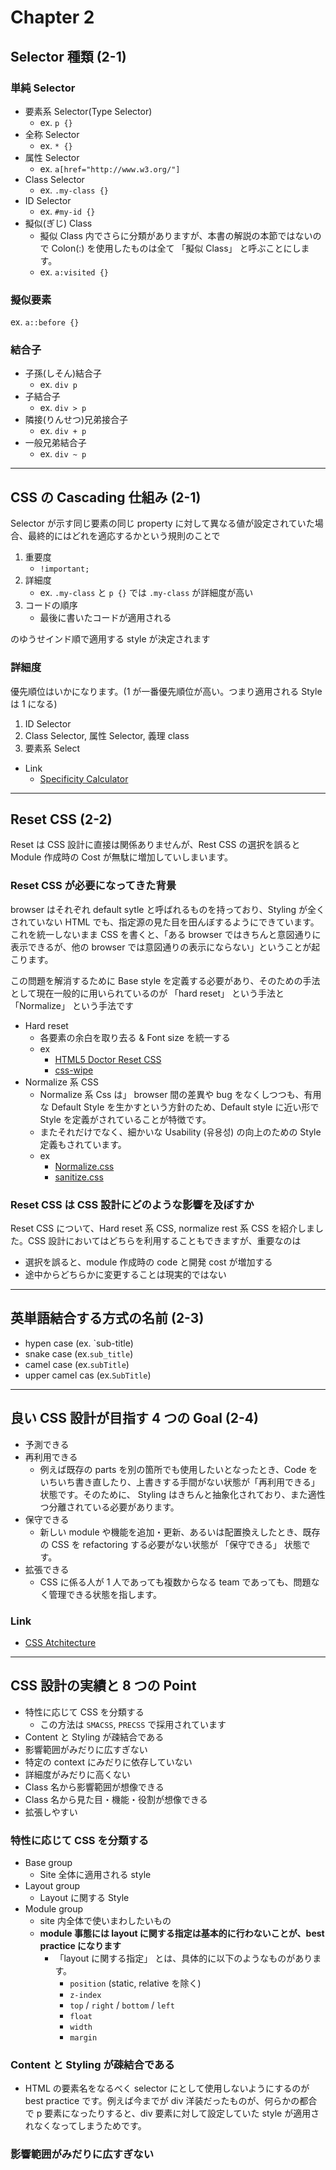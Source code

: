 # Chapter 2

## Selector 種類 (2-1)

### 単純 Selector

- 要素系 Selector(Type Selector)
  - ex. `p {}`
- 全称 Selector
  - ex. `* {}`
- 属性 Selector
  - ex. `a[href="http://www.w3.org/"]`
- Class Selector
  - ex. `.my-class {}`
- ID Selector
  - ex. `#my-id {}`
- 擬似(ぎじ) Class
  - 擬似 Class 内でさらに分類がありますが、本書の解説の本節ではないので Colon(:) を使用したものは全て 「擬似 Class」 と呼ぶことにします。
  - ex. `a:visited {}`

### 擬似要素

ex. `a::before {}`

### 結合子

- 子孫(しそん)結合子
  - ex. `div p`
- 子結合子
  - ex. `div > p`
- 隣接(りんせつ)兄弟接合子
  - ex. `div + p`
- 一般兄弟結合子
  - ex. `div ~ p`

---

## CSS の Cascading 仕組み (2-1)

Selector が示す同じ要素の同じ property に対して異なる値が設定されていた場合、最終的にはどれを適応するかという規則のことで

1. 重要度
   - `!important;`
2. 詳細度
   - ex. `.my-class` と `p {}` では `.my-class` が詳細度が高い
3. コードの順序
   - 最後に書いたコードが適用される

のゆうせインド順で適用する style が決定されます

### 詳細度

優先順位はいかになります。(1 が一番優先順位が高い。つまり適用される Style は 1 になる)

1. ID Selector
2. Class Selector, 属性 Selector, 義理 class
3. 要素系 Select

- Link
  - [Specificity Calculator](https://specificity.keegan.st/)

---

## Reset CSS (2-2)

Reset は CSS 設計に直接は関係ありませんが、Rest CSS の選択を誤ると Module 作成時の Cost が無駄に増加していしまいます。

### Reset CSS が必要になってきた背景

browser はそれぞれ default sytle と呼ばれるものを持っており、Styling が全くされていない HTML でも、指定源の見た目を田んぼするようにできています。これを統一しないまま CSS を書くと、「ある browser ではきちんと意図通りに表示できるが、他の browser では意図通りの表示にならない」ということが起こります。

この問題を解消するために Base style を定義する必要があり、そのための手法として現在一般的に用いられているのが 「hard reset」 という手法と 「Normalize」 という手法です

- Hard reset
  - 各要素の余白を取り去る & Font size を統一する
  - ex
    - [HTML5 Doctor Reset CSS](http://html5doctor.com/html-5-reset-stylesheet/)
    - [css-wipe](https://github.com/stackcss/css-wipe)
- Normalize 系 CSS
  - Normalize 系 Css は」 browser 間の差異や bug をなくしつつも、有用な Default Style を生かすという方針のため、Default style に近い形で Style を定義がされていることが特徴です。
  - またそれだけでなく、細かいな Usability (유용성) の向上のための Style 定義もされています。
  - ex
    - [Normalize.css](https://necolas.github.io/normalize.css/)
    - [sanitize.css](https://csstools.github.io/sanitize.css/)

### Reset CSS は CSS 設計にどのような影響を及ぼすか

Reset CSS について、Hard reset 系 CSS, normalize rest 系 CSS を紹介しました。CSS 設計においてはどちらを利用することもできますが、重要なのは

- 選択を誤ると、module 作成時の code と開発 cost が増加する
- 途中からどちらかに変更することは現実的ではない

---

## 英単語結合する方式の名前 (2-3)

- hypen case (ex. `sub-title)
- snake case (ex.`sub_title`)
- camel case (ex.`subTitle`)
- upper camel cas (ex.`SubTitle`)

---

## 良い CSS 設計が目指す 4 つの Goal (2-4)

- 予測できる
- 再利用できる
  - 例えば既存の parts を別の箇所でも使用したいとなったとき、Code をいちいち書き直したり、上書きする手間がない状態が「再利用できる」状態です。そのために、 Styling はきちんと抽象化されており、また適性つ分離されている必要があります。
- 保守できる
  - 新しい module や機能を追加・更新、あるいは配置換えしたとき、既存の CSS を refactoring する必要がない状態が 「保守できる」 状態です。
- 拡張できる
  - CSS に係る人が 1 人であっても複数からなる team であっても、問題なく管理できる状態を指します。

### Link

- [CSS Atchitecture](https://philipwalton.com/articles/css-architecture/)

---

## CSS 設計の実績と 8 つの Point

- 特性に応じて CSS を分類する
  - この方法は `SMACSS`, `PRECSS` で採用されています
- Content と Styling が疎結合である
- 影響範囲がみだりに広すぎない
- 特定の context にみだりに依存していない
- 詳細度がみだりに高くない
- Class 名から影響範囲が想像できる
- Class 名から見た目・機能・役割が想像できる
- 拡張しやすい

### 特性に応じて CSS を分類する

- Base group
  - Site 全体に適用される style
- Layout group
  - Layout に関する Style
- Module group
  - site 内全体で使いまわしたいもの
  - **module 事態には layout に関する指定は基本的に行わないことが、best practice になります**
    - 「layout に関する指定」 とは、具体的に以下のようなものがあります。
      - `position` (static, relative を除く)
      - `z-index`
      - `top` / `right` / `bottom` / `left`
      - `float`
      - `width`
      - `margin`

### Content と Styling が疎結合である

- HTML の要素名をなるべく selector にとして使用しないようにするのが best practice です。例えば今までが div 洋装だったものが、何らかの都合で p 要素になったりすると、div 要素に対して設定していた style が適用されなくなってしまうためです。

### 影響範囲がみだりに広すぎない
